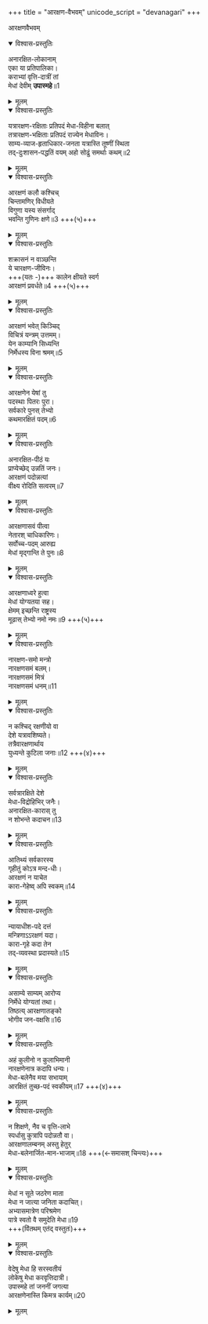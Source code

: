 +++
title = "आरक्षण-वैभवम्"
unicode_script = "devanagari"
+++

आरक्षणवैभवम्

<details open><summary>विश्वास-प्रस्तुतिः</summary>

अनारक्षित-लोकानाम्  
एका या प्रतिपालिका।  
कराभ्यां वृत्ति-दात्रीं तां  
मेधां देवीम् **उपास्महे**॥1
</details>

<details><summary>मूलम्</summary>

अनारक्षितलोकानामेका या प्रतिपालिका।  
कराभ्यां वृत्तिदात्रीं तां मेधां देवीमुपास्महे॥1
</details>  

<details open><summary>विश्वास-प्रस्तुतिः</summary>

यत्रारक्षण-रक्षिताः प्रतिपदं मेधा-विहीना बलात्  
तत्रारक्षण-भक्षिताः प्रतिपदं राज्येन मेधाविनः।  
साम्य-व्याज-हृताधिकार-जनता यत्रास्ति तूष्णीं स्थिता  
तद्-दुःशासन-पद्धतिं वयम् अहो सोढुं समर्थाः कथम्॥2
</details>

<details><summary>मूलम्</summary>

यत्रारक्षणरक्षिताः प्रतिपदं मेधाविहीना बलात्  
तत्रारक्षणभक्षिताः प्रतिपदं राज्येन मेधाविनः।  
साम्यव्याजहृताधिकारजनता यत्रास्ति तूष्णीं स्थिता  
तद्दुःशासनपद्धतिं वयमहो सोढुं समर्थाः कथम्॥2
</details>  

<details open><summary>विश्वास-प्रस्तुतिः</summary>

आरक्षणं कलौ कश्चिच्  
चिन्तामणिर् विधीयते  
विगुणा यस्य संसर्गाद्  
भवन्ति गुणिनः क्षणे॥3 +++(५)+++
</details>

<details><summary>मूलम्</summary>

आरक्षणं कलौ कश्चिच्चिन्तामणिर् विधीयते  
विगुणा यस्य संसर्गाद् भवन्ति गुणिनः क्षणे॥3
</details>  

<details open><summary>विश्वास-प्रस्तुतिः</summary>

शक्रासनं न वाञ्छन्ति  
ये चारक्षण-जीविनः।  
+++(यतः -)+++ कालेन क्षीयते स्वर्ग  
आरक्षणं प्रवर्धते॥4 +++(५)+++
</details>

<details><summary>मूलम्</summary>

शक्रासनं न वाञ्छन्ति ये चारक्षणजीविनः।  
कालेन क्षीयते स्वर्ग आरक्षणं प्रवर्धते॥4
</details>  

<details open><summary>विश्वास-प्रस्तुतिः</summary>

आरक्षणं भवेत् किञ्चिद्  
विचित्रं यन्त्रम् उत्तमम्।  
येन काम्यानि सिध्यन्ति  
निर्मेधस्य विना श्रमम्॥5
</details>

<details><summary>मूलम्</summary>

आरक्षणं भवेत्किञ्चिद्विचित्रं यन्त्रमुत्तमम्।  
येन काम्यानि सिध्यन्ति निर्मेधस्य विना श्रमम्॥5
</details>  

<details open><summary>विश्वास-प्रस्तुतिः</summary>

आरक्षणेन येषां तु  
पदस्थाः पितरः पुरा।  
सर्वकारे पुनस् तेभ्यो  
कथमारक्षितं पदम्॥6
</details>

<details><summary>मूलम्</summary>

आरक्षणेन येषां तु पदस्थाः पितरः पुरा।  
सर्वकारे पुनस्तेभ्यो कथमारक्षितं पदम्॥6
</details>  

<details open><summary>विश्वास-प्रस्तुतिः</summary>

अनारक्षित-पीठं यः  
प्राप्येच्छेद् उन्नतिं जनः।  
आरक्षणं पदोन्नत्यां  
वीक्ष्य रोदिति सत्वरम्॥7
</details>

<details><summary>मूलम्</summary>

अनारक्षितपीठं यः प्राप्येच्छेदुन्नतिं जनः।  
आरक्षणं पदोन्नत्यां वीक्ष्य रोदिति सत्वरम्॥7
</details>  

<details open><summary>विश्वास-प्रस्तुतिः</summary>

आरक्षणासवं पीत्वा  
नेतारश् चाधिकारिणः।  
सर्वोच्च-पदम् आरुह्य  
मेधां मृद्गान्ति ते पुनः॥8
</details>

<details><summary>मूलम्</summary>

आरक्षणासवं पीत्वा नेतारश्चाधिकारिणः।  
सर्वोच्चपदमारुह्य मेधां मृद्गान्ति ते पुनः॥8
</details>  

<details open><summary>विश्वास-प्रस्तुतिः</summary>

आरक्षणाध्वरे हुत्वा  
मेधां योग्यतया सह।  
क्षेमम् इच्छन्ति राष्ट्रस्य  
मूढास् तेभ्यो नमो नमः॥9  +++(५)+++
</details>

<details><summary>मूलम्</summary>

आरक्षणाध्वरे हुत्वा मेधां योग्यतया सह।  
क्षेममिच्छन्ति राष्ट्रस्य मूढास्तेभ्यो नमो नमः॥9
</details>  

<details open><summary>विश्वास-प्रस्तुतिः</summary>

नारक्षण-समो मन्त्रो  
नारक्षणसमं बलम्।  
नारक्षणसमं मित्रं  
नारक्षणसमं धनम्॥11
</details>

<details><summary>मूलम्</summary>

नारक्षणसमो मन्त्रो नारक्षणसमं बलम्।  
नारक्षणसमं मित्रं नारक्षणसमं धनम्॥11
</details>  

<details open><summary>विश्वास-प्रस्तुतिः</summary>

न कश्चिद् रक्षणीयो वा  
देशे यत्रावशिष्यते।  
तत्रैवारक्षणार्थाय  
युध्यन्ते कुटिला जनाः॥12 +++(४)+++
</details>

<details><summary>मूलम्</summary>

न कश्चिद् रक्षणीयो वा देशे यत्रावशिष्यते।  
तत्रैवारक्षणार्थाय युध्यन्ते कुटिला जनाः॥12
</details>  

<details open><summary>विश्वास-प्रस्तुतिः</summary>

सर्वत्रारक्षिते देशे  
मेधा-विद्रोहिभिर् जनैः।  
अनारक्षित-कारास् तु  
न शोभन्ते कदाचन॥13
</details>

<details><summary>मूलम्</summary>

सर्वत्रारक्षिते देशे मेधाविद्रोहिभिर्जनैः।  
अनारक्षितकारास्तु न शोभन्ते कदाचन॥13
</details>  

<details open><summary>विश्वास-प्रस्तुतिः</summary>

आतिथ्यं सर्वकारस्य  
गृहीतुं कोऽत्र मन्द-धीः।  
आरक्षणं न याचेत  
कारा-गेहेष्व् अपि स्वकम्॥14
</details>

<details><summary>मूलम्</summary>

आतिथ्यं सर्वकारस्य गृहीतुं कोऽत्र मन्दधीः।  
आरक्षणं न याचेत कारागेहेष्वपि स्वकम्॥14
</details>  

<details open><summary>विश्वास-प्रस्तुतिः</summary>

न्यायाधीश-पदे दत्तं  
मन्त्रिणाऽऽरक्षणं यदा।  
कारा-गृहे कदा तेन  
तद्-व्यवस्था प्रदास्यते॥15
</details>

<details><summary>मूलम्</summary>

न्यायाधीशपदे दत्तं मन्त्रिणाऽऽरक्षणं यदा।  
कारागृहे कदा तेन तद्व्यवस्था प्रदास्यते॥15
</details>  

<details open><summary>विश्वास-प्रस्तुतिः</summary>

असाम्ये साम्यम् आरोप्य  
निर्मेधे योग्यतां तथा।  
तिष्ठत्य् आरक्षणातङ्को  
भोगीव जन-वक्षसि॥16
</details>

<details><summary>मूलम्</summary>

असाम्ये साम्यमारोप्य निर्मेधे योग्यतां तथा।  
तिष्ठत्यारक्षणातङ्को भोगीव जनवक्षसि॥16
</details>  

<details open><summary>विश्वास-प्रस्तुतिः</summary>

अहं कुलीनो न कुलाभिमानी  
नारक्षणेनात्र कदापि धन्यः।  
मेधा-बलेनैव मया सभायाम्  
आरक्षितं तुच्छ-पदं स्वकीयम्॥17 +++(४)+++
</details>

<details><summary>मूलम्</summary>

अहं कुलीनो न कुलाभिमानी  
नारक्षणेनात्र कदापि धन्यः।  
मेधाबलेनैव मया सभाया-  
मारक्षितं तुच्छपदं स्वकीयम्॥17
</details>  

<details open><summary>विश्वास-प्रस्तुतिः</summary>

न शिक्षणे, नैव च वृत्ति-लाभे  
स्पर्धासु कुत्रापि पदोन्नतौ वा।  
आरक्षणालम्बनम् अस्तु हेतुर्  
मेधा-बलेनार्जित-मान-भाजाम्॥18 +++(←समासश् चिन्त्यः)+++
</details>

<details><summary>मूलम्</summary>

न शिक्षणे, नैव च वृत्तिलाभे  
स्पर्धासु कुत्रापि पदोन्नतौ वा।  
आरक्षणालम्बनमस्तु हेतुर्  
मेधाबलेनार्जितमानभाजाम्॥18
</details>  

<details open><summary>विश्वास-प्रस्तुतिः</summary>

मेधां न सूते जठरेण माता  
मेधा न जात्या जनिता कदाचित्।  
अभ्यासमात्रेण परिश्रमेण  
पात्रे स्वतो वै समुदेति मेधा॥19  
+++(वि॑तथम् एत॑द् वस्तुतः॑)+++
</details>

<details><summary>मूलम्</summary>

मेधां न सूते जठरेण माता  
मेधा न जात्या जनिता कदाचित्।  
अभ्यासमात्रेण परिश्रमेण  
पात्रे स्वतो वै समुदेति मेधा॥19
</details>  

<details open><summary>विश्वास-प्रस्तुतिः</summary>

वेदेषु मेधा हि सरस्वतीयं  
लोकेषु मेधा करवृत्तिदात्री।  
उपास्महे तां जननीं जगत्या  
आरक्षणेनास्ति किमत्र कार्यम्॥20
</details>

<details><summary>मूलम्</summary>

वेदेषु मेधा हि सरस्वतीयं  
लोकेषु मेधा करवृत्तिदात्री।  
उपास्महे तां जननीं जगत्या  
आरक्षणेनास्ति किमत्र कार्यम्॥20
</details>  



